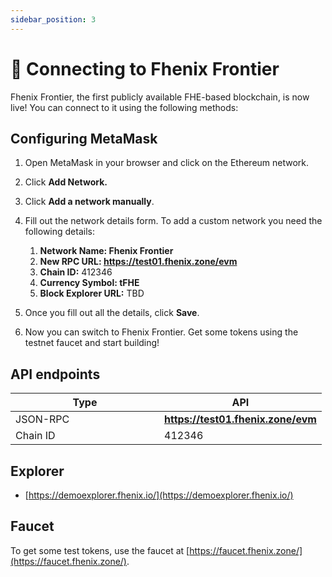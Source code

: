 ```yaml
---
sidebar_position: 3
---
```


# 🔗 Connecting to Fhenix Frontier

Fhenix Frontier, the first publicly available FHE-based blockchain, is now live! You can connect to it using the following methods:

## Configuring MetaMask 

1. Open MetaMask in your browser and click on the Ethereum network.
2. Click **Add Network.**
3. Click **Add a network manually**.

4. Fill out the network details form. To add a custom network you need the following details:
   1. **Network Name: Fhenix Frontier**
   2. **New RPC URL: https://test01.fhenix.zone/evm**
   3. **Chain ID:** 412346
   4. **Currency Symbol: tFHE**
   5. **Block Explorer URL:** TBD
5. Once you fill out all the details, click **Save**.
6. Now you can switch to Fhenix Frontier. Get some tokens using the testnet faucet and start building!


## API endpoints

<table>
   <thead>
      <tr>
         <th width="222">Type</th>
         <th>API</th>
      </tr>
   </thead>
   <tbody>
      <tr>
         <td>JSON-RPC</td>
         <td><a href="https://test01.fhenix.zone/evm"><strong>https://test01.fhenix.zone/evm</strong></a></td>
      </tr>
      <tr>
         <td>Chain ID</td>
         <td>412346</td>
      </tr>
   </tbody>
</table>

## Explorer

* [https://demoexplorer.fhenix.io/](https://demoexplorer.fhenix.io/)

## Faucet

To get some test tokens, use the faucet at [https://faucet.fhenix.zone/](https://faucet.fhenix.zone/). 

